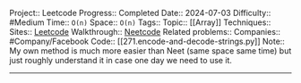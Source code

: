 Project:: Leetcode
Progress:: Completed
Date:: 2024-07-03
Difficulty:: #Medium 
Time:: `O(n)`
Space:: `O(n)`
Tags:: 
Topic:: [[Array]]
Techniques:: 
Sites:: [Leetcode](https://leetcode.com/problems/encode-and-decode-strings/description/)
Walkthrough:: [Neetcode](https://www.youtube.com/watch?v=B1k_sxOSgv8)
Related problems:: 
Companies:: #Company/Facebook
Code:: [[271.encode-and-decode-strings.py]]
Note:: My own method is much more easier than Neet (same space same time) but just roughly understand it in case one day we need to use it.

---

